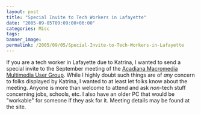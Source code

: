 ```yaml
---
layout: post
title: "Special Invite to Tech Workers in Lafayette"
date: "2005-09-05T09:09:00+06:00"
categories: Misc 
tags: 
banner_image: 
permalink: /2005/09/05/Special-Invite-to-Tech-Workers-in-Lafayette
---
```


If you are a tech worker in Lafayette due to Katrina, I wanted to send a special invite to the September meeting of the <a href="http://www.acadianammug.org/">Acadiana Macromedia Multimedia User Group</a>. While I highly doubt such things are of <i>any</i> concern to folks displayed by Katrina, I wanted to at least let folks know about the meeting. Anyone is more than welcome to attend and ask <i>non</i>-tech stuff concerning jobs, schools, etc. I also have an older PC that would be "workable" for someone if they ask for it. Meeting details may be found at the site.